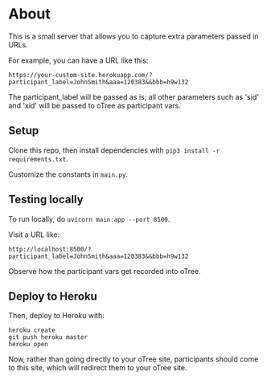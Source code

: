 # About

This is a small server that allows you to capture extra parameters passed in URLs.

For example, you can have a URL like this:

```
https://your-custom-site.herokuapp.com/?participant_label=JohnSmith&aaa=120383&&bbb=h9w132
```

The participant_label will be passed as is; all other parameters
such as 'sid' and 'xid' will be passed to oTree as participant vars.

## Setup

Clone this repo, then install dependencies with `pip3 install -r requirements.txt`.

Customize the constants in `main.py`.

## Testing locally
To run locally, do `uvicorn main:app --port 8500`.

Visit a URL like:

```
http://localhost:8500/?participant_label=JohnSmith&aaa=120383&&bbb=h9w132
```

Observe how the participant vars get recorded into oTree.

## Deploy to Heroku

Then, deploy to Heroku with:

```
heroku create
git push heroku master
heroku open
```

Now, rather than going directly to your oTree site, participants should come to this site,
which will redirect them to your oTree site.